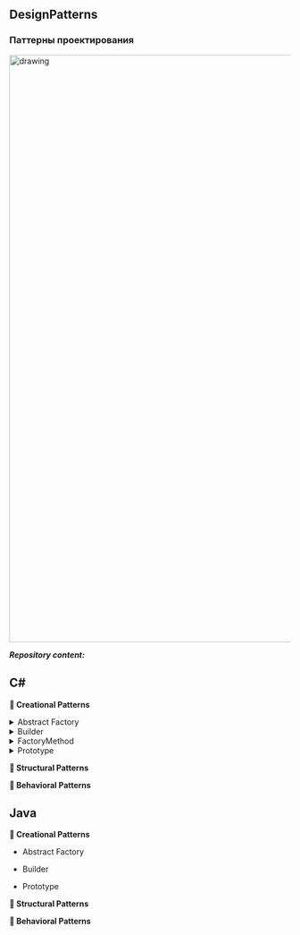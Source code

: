 ## DesignPatterns
### Паттерны проектирования

<img src="https://im.wampi.ru/2022/11/12/d-p.jpg" alt="drawing" width="1050"/>

***Repository content:***

<!-- C# -->
## C#

<strong>&#128194; Creational Patterns </strong> 

   <!-- TABLE OF CONTENTS -->
<details>
  <summary>Abstract Factory</summary>
  <ol>
    
  </ol>
</details>
  
  <!-- TABLE OF CONTENTS -->
<details>
  <summary>Builder</summary>
  <ol>
    
  </ol>
</details>
  
  <!-- TABLE OF CONTENTS -->
<details>
  <summary>FactoryMethod</summary>
  <ol>
    <img src="https://ie.wampi.ru/2022/11/17/FactoryMethod.png" alt="drawing" width="700"/>
  </ol>
</details>
  
 <!-- TABLE OF CONTENTS -->
<details>
  <summary>Prototype</summary>
  <ol>
    
  </ol>
</details>
    
<strong>&#128194; Structural Patterns </strong> 

<strong>&#128194; Behavioral Patterns </strong> 

<!-- Java -->
## Java

<strong>&#128194; Creational Patterns </strong> 
  
  + Abstract Factory
  
  + Builder
  
  + Prototype
  
<strong>&#128194; Structural Patterns </strong> 

<strong>&#128194; Behavioral Patterns </strong> 
